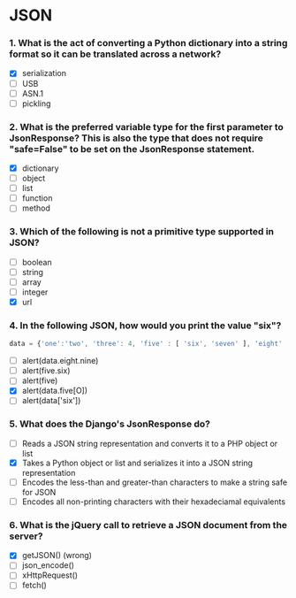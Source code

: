 # JSON

### 1. What is the act of converting a Python dictionary into a string format so it can be translated across a network?

- [x] serialization
- [ ] USB
- [ ] ASN.1
- [ ] pickling

### 2. What is the preferred variable type for the first parameter to JsonResponse? This is also the type that does not require "safe=False" to be set on the JsonResponse statement.

- [x] dictionary
- [ ] object
- [ ] list
- [ ] function
- [ ] method

### 3. Which of the following is not a primitive type supported in JSON?

- [ ] boolean
- [ ] string
- [ ] array
- [ ] integer
- [x] url

### 4. In the following JSON, how would you print the value "six"?

```JavaScript
data = {'one':'two', 'three': 4, 'five' : [ 'six', 'seven' ], 'eight' : { 'nine' : 10, 'ten' : 11 } }
```

- [ ] alert(data.eight.nine)
- [ ] alert(five.six)
- [ ] alert(five)
- [x] alert(data.five[O])
- [ ] alert(data['six'])

### 5. What does the Django's JsonResponse do?

- [ ] Reads a JSON string representation and converts it to a PHP object or list
- [x] Takes a Python object or list and serializes it into a JSON string representation
- [ ] Encodes the less-than and greater-than characters to make a string safe for JSON
- [ ] Encodes all non-printing characters with their hexadeciamal equivalents

### 6. What is the jQuery call to retrieve a JSON document from the server?

- [x] getJSON() (wrong)
- [ ] json_encode()
- [ ] xHttpRequest()
- [ ] fetch()

